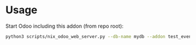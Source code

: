 # Usage

Start Odoo including this addon (from repo root):

```bash
python3 scripts/nix_odoo_web_server.py --db-name mydb --addon test_event_full
```
